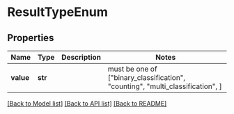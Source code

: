 # ResultTypeEnum


## Properties
Name | Type | Description | Notes
------------ | ------------- | ------------- | -------------
**value** | **str** |  |  must be one of ["binary_classification", "counting", "multi_classification", ]

[[Back to Model list]](../README.md#documentation-for-models) [[Back to API list]](../README.md#documentation-for-api-endpoints) [[Back to README]](../README.md)


